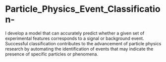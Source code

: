 # Particle_Physics_Event_Classification-
I develop a model that can accurately predict whether a given set of experimental features corresponds to a signal or background event. Successful classification contributes to the advancement of particle physics research by automating the identification of events that may indicate the presence of specific particles or phenomena.
